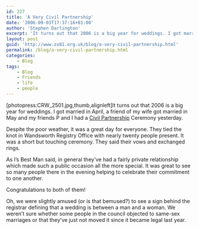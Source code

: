 ```yaml
---
id: 227
title: 'A Very Civil Partnership'
date: '2006-09-03T17:37:16+01:00'
author: 'Stephen Darlington'
excerpt: 'It turns out that 2006 is a big year for weddings. I got married in April, a friend of my wife got married in May and my friends P and I had a Civil Partnership Ceremony yesterday.'
layout: post
guid: 'http://www.zx81.org.uk/blog/a-very-civil-partnership.html'
permalink: /blog/a-very-civil-partnership.html
categories:
    - Blog
tags:
    - Blog
    - Friends
    - life
    - people
---
```


\[photopress:CRW\_2501.jpg,thumb,alignleft\]It turns out that 2006 is a big year for weddings. I got married in April, a friend of my wife got married in May and my friends P and I had a [Civil Partnership](http://en.wikipedia.org/wiki/Civil_partnership "Marriage to all intents and purposes") Ceremony yesterday.

Despite the poor weather, it was a great day for everyone. They tied the knot in Wandsworth Registry Office with nearly twenty people present. It was a short but touching ceremony. They said their vows and exchanged rings.

As I’s Best Man said, in general they’ve had a fairly private relationship which made such a public occasion all the more special. It was great to see so many people there in the evening helping to celebrate their commitment to one another.

Congratulations to both of them!

Oh, we were slightly amused (or is that bemused?) to see a sign behind the registrar defining that a wedding is between a man and a woman. We weren’t sure whether some people in the council objected to same-sex marriages or that they’ve just not moved it since it became legal last year.